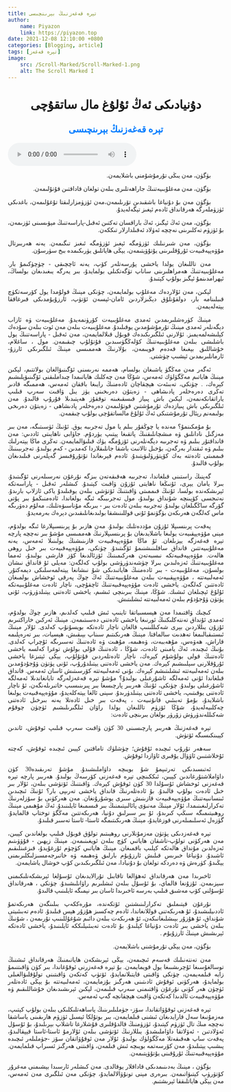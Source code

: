 ```yaml
---
title: تېرە قەغەزنىڭ بېرىنچىسى
author:
    name: Piyazon
    link: https://piyazon.top
date: 2021-12-08 12:10:00 +0800
categories: [Blogging, article]
tags: [تېرە قەغەز]
image:
    src: /Scroll-Marked/Scroll-Marked-1.png
    alt: The Scroll Marked I
---
```


<style>
    p{
        direction: rtl;
        font-family: ekran;
        text-align: justify;
        text-indent: 30px;
    }
    h1{
        direction:rtl;
        text-align:center;
        font-family: chiwer;
    }
    h2{
        direction:rtl;
        text-align:center;
        font-family: chiwer;
        color:#007bff;
    }
</style>

# دۇنيادىكى ئەڭ ئۇلۇغ مال ساتقۇچى

## تېرە قەغەزنىڭ بېرىنچىسى

<audio id="player" controls>
  <source src="https://res.wx.qq.com/voice/getvoice?mediaid=MzIzMDE5NzQ2M18yMjQ3NDg2OTU5" type="audio/mp3" />      
</audio>


بۈگۈن، مەن يىڭى تۇرمۇشۇمنى باشلايمەن.


بۈگۈن، مەن مەغلۇبىيەتنىڭ جاراھەتلىرى بىلەن تولغان قاداقتىن قۇتۇلىمەن.

بۈگۈن مەن بۇ دۇنياغا باشقىدىن تۆرىلىمەن،مەن ئۈزۈمزارلىقتا تۇغۇلىمەن، باغدىكى ئۈزۈملەرگە ھەرقانداق ئادەم ئېغىز تېگەلەيدۇ.


بۈگۈن، مەن ئەڭ ئېگىز، ئەڭ باراقسان تەكتىن ئەقىل-پاراسەتنىڭ مېۋىسىنى ئۈزىمەن، بۇ ئۈزۈم تەكلىرىنى نەچچە ئەۋلاد ئەقىلدارلار تىككەن.


بۈگۈن، مەن شىرنىلىك ئۈزۈمگە ئېغىز ئۈزۈمگە ئىغىز تىگىمەن. يەنە ھەربىرتال مۇۋەپپەقىيەت ئۇرۇقلىرىنى يۇتۇۋېتىمەن، يېڭى ھاياتلىق يۈرىكىمدە بىخ سۈرسۇن.


مەن تاللىغان يولدا ياخشى پۇرسەتلەر كۆپ، يەنە ئاچچىقى - چۈچۈكىمۇ بار. مەغلۇبىيەتنىڭ ھەمراھلىرىنى ساناپ تۈگەتكىلى بولمايدۇ، بىر يەرگە يىغىدىغان بولساڭ، ئېھرامدىنمۇ ئېگىز بولۇپ كېتىدۇ.


لېكىن، مەن ئۇلاردەك مەغلۇپ بولمايمەن، چۈنكى مېنىڭ قولۇمدا يول كۆرسەتكۈچ قىبلىنامە بار، دولقۇنلۇق دېڭىزلاردىن ئامان-ئېسەن ئۆتۈپ، ئارزۇيۇمدىكى قىرغاققا يېتەلەيمەن.


مېنىڭ كۈرەشلىرىمدىن ئەمدى مەغلۇبىيەت كۆرۈنمەيدۇ. مەغلۇبىيەت ۋە ئازاب دېگەنلەر ئەمدى مېنىڭ تۇرمۇشۇمدىن يوقىلىدۇ. مەغلۇبىيەت بىلەن مەن ئوت بىلەن سۇدەك كېلىشەلمەيمىز. ئۇلارنى ئىلگىرىكىدەك قوبۇل قىلالمايمەن، مەن ئەقىل - پاراسەتنىڭ يول باشلىشى بىلەن مەغلۇبىيەتنىڭ كۆلەڭگۈسىدىن قۇتۇلۇپ چىقىمەن. مول ، ساغلام، خۇشاللىق بېغىغا قەدەم قويىمەن، بۇلارنىڭ ھەممىسى مېنىڭ ئىلگىرىكى ئارزۇ- ئارمانلىرىمدىن ئېشىپ چۈشتى.



ئەگەر مەن مەڭگۈ ياشىغان بولسام، ھەممە نەرىسنى ئۆگىنىۋالغان بولاتتىم، لېكىن مېنىڭ ھاياتىم مەڭگۈلۈك ئەمەس، شۇڭا مەن چەكلىك ھاياتىمدا چىداملىقنى ئۆگىنىۋېلىشىم كېرەك، . چۈنكى، تەبىئەت ھېچقاچان ئادەمنىڭ رايىغا باققان ئەمەس، ھەممىگە قادىر تەڭرى دەرەخلەر پادىشاھى - زەيتۇن دەرىخىنى يۈز يىل ۋاقىت سەرپ قىلىپ ياراتقانكەنمەن، لېكىن باش پىياز قىسقىغىنە توققۇز ھەپتىدىلا قۇرۇپ قالىدۇ. مەن ئىلگىرىكى باش پىيازدەك تۇرمۇشتىن قوتۇلىمەن دەرەخلەر پادىشاھى - زەيتۇن دەرىخى بولىمەنم رېئال تۇرمۇشتىكى ئەڭ ئۇلۇغ مالساتقۇچى بولۇپ چىقمەن.


بۇ مۇمكىنمۇ؟ مەندە يا چوڭقۇر بىلم يا مول تەجرىبە يوق. ئۇنىڭ ئۈسىتىگە، مەن بىر مەزگىل نادانلىق ۋە مىشچانلىقنىڭ پاتقىغا پېتىپ يۈردۇم. جاۋابى ناھايىتى ئاددىي: مەن قانداقتۇر بىلىم ۋە تەجرىبە دېگەنلەرنى ئۆزۇمگە يۈك قىلىۋالمايمەن. تەڭرى ماڭا يېتەرلىك بىلىم ۋە ئىقتدار بەرگەن، بۇخىل تالانىت باشقا جانلىقلاردا كەمدىن - كەم بولىدۇ. تەجرىبىنىڭ قىممىتى ئادەتتە بەك كۆپتۈرۈلىۋېتىدۇ. ئادەم قېرىغاندا تۇتۇرۇقىسز گەپلەرنى قىلىدىغان بولۇپ قالىدۇ.



گەپنىڭ راستىنى قىلغاندا، تەجرىبە ھەقىقەتەن بىزگە نۇرغۇن نەرسىلەرنى ئۆگىتىدۇ. بىرلا يامان يېرى، ئۇنىڭغا ناھايتى ئۇزۇن ۋاقىت كېتىدۇ. كىشلەر ئەقىل - پاراسەتكە ئېرىشكەندە بولسا، ئۇنىڭ قىممىتى ۋاقىتنىڭ ئۆتۈشى بىلەن يوقىلىدۇ ياكى ئازلاپ بارىدۇ. نەتىجسى كۆپىنچە شۇنداق بولىدۇ، مول تەجرىبىگە ئىگە بولغاندا، ئادەمنىڭمۇ بىر پۇتى گۆرگە ساڭگىلغان بولىدۇ. تەجرىبە بىلەن ئادەت بىر - بىرىگە مۇناسىۋەتلىك، مەلۇم دەۋرىگە ماس كەلگەن ھەرىكەن بۈگۈنمۇ ئۇنى قوللىنىشقا بولىدىغانلىقىدىن دېرەك بەرمەيدۇ.


پەقەت پرىنسىپلا ئۇزۇن مۇددەتلىك بولىدۇ. مەن ھازىر بۇ پرىنسىپلارغا ئىگە بولدۇم، مېنى مۇۋەپپقىيەت يولىغا باشلايدىغان بۇ پرىنسىپلارنىڭ ھەممىسى مۇشۇ بىر نەچچە پارچە تېرە قەغەزگە يېزىلغان. ئۇ ماڭا مۇۋەپپەقىيەت قازىنىشنڭ يولىنىلا ئەمەس، يەنە مەغلۇبىيەتتىن قانداق ساقلىنىشنىمۇ ئۆگىتىدۇ. چۈنكى، مۇۋەپپەقىيەت بىر خىل روھى ھالەت. مۇۋەپپەقىيەتكە نىسبەتەن ھەركىمىنىڭ ئۆزئالدىغا كۆز قارشى بولىدۇ، ئەمما مەغلۇبىيەتنىڭ ئەزەلىدىن بىرلا چۈشەندۈرۈشى بولۇپ كەلگەن: مەيلى ئۇ قانداق نىشان بولسۇن، مەغلۇبىيەت - بىر ئادەمنىڭ ھاياتىدىكى شۇ نىشانغا يېتەلمەسلىكى دېمەكتۇر.
ئەمەلىيەتتە ، مۇۋەپپقىيەت بىلەن مەغلۇبىيەتنىڭ ئەڭ چوڭ پەرقى ئوخشاش بولمىغان ئادەتتىن كەلگەن. ياخشى ئادەت مۇۋەپپەقىيەتنىڭ ئاچقۇچى، ناچار ئادەت مەغلۇبىيەتكە ئۇلۇغ ئېچىلغان ئىشىك. شۇڭا، مېنىڭ بىرىنچى ئىشىم، ياخشى ئادەتنى يېتىلدۈرۈپ، ئۇنى پۈتۈن ۋۇجۇدۇم بىلەن ئەمەلىيەتتە ئىشلىتىش.


كىچىك ۋاقتىمدا مەن ھېسسىياتقا تاينىپ ئىش قىلىپ كەلدىم، ھازىر چوڭ بولدۇم، ئەمدى ئۇنداق تەنتەكلىكنىڭ ئورنىغا ياخشى ئادەتنى دەسىتىمەن. مېنىڭ ئەركىن خاراكتىرىم ئۇزۇن يىللاردىن بېرى شەكىللىنىپ قالغان ناچار ئادەتكە بويسۇنۇپ كەلدى. ئۇلار مېنىڭ ئىستىقبالىمغا تەھدىت سالماقتا. مېنىڭ ھەرىكىتىم سىناپ بېىقىش، ھېسيات، بىر تەرەپلىمە قاراش، ھەۋەس، مۇھەببەت، ۋەھىمە، مۇھىت ۋە ئادەتنىڭ تەسىرىگە ئۇچراپ كەلدى. بۇنىڭ ئىچىدە، ئەڭ يامىنى ئادەت، شۇڭا ، ئادەتنىڭ قۇلى بولۇش توغرا كەلسە ياخشى ئادەتنىڭ قولى بولۇشۇم كېرەك، ناچار ئادەتلەردىن قۇتۇلۇپ، يېڭى ئېتىزغا ياخشى ئۇرۇقلارنى سېلىىشىم كېرەك. مەن ياخشى ئادەتنى يېتىلدۇرۇپ، ئۇنى پۈتۈن ۋۇجۇدۇمدىن بىلەن ئەمەلىيەتتە ئىشلىتىشم كېرەك.
بۇنى ئەمەلىيەتتە كۆرسىتىش ئاسان ئەمەس. قانداق قىلغاندا ئۇنى ئەمەلگە ئاشۇرغىلى بولىدۇ؟ مۇشۇ تېرە قەغەزلەرگە تايانغاندىلا ئەمەلگە ئاشۇرغىلى بولىدۇ. چۈنكى، ئۇنىڭ ھەربىر پارچىسغا بىر پىرىنىسىپ خاتىرىلەنگەن، ئۇ ناچار ئادەتنى يوقىتىپ، ياخشى ئادەتنى يېتىلدۈرىدۇ. سېنى ئالغا يېتەكلەيدۇ، مۇۋەپپەقىيەت يولىغا باشلايدۇ، بۇمۇ تەبىئىي قانۇنىيەت ، پەقەت بىر خىل ئادەتلا يەنە بىرخىل ئادەتنى چەكلىيەلەيدۇ، شۇڭا ئۆزۈم تاللىغان يولدا راۋان ئىلگىرىلىشىم ئۈچۈن چوقۇم شەكىللەندۈرۈش زۆرۈر بولغان بىرىنچى ئادەت:


تېرە قەغەزنىڭ ھەربىر پارچىسىنى 30 كۈن ۋاقىت سەرپ قىلىپ ئوقۇش، ئاندىن كېيىنكىسىگە ئۆتۈش.


سەھەر تۇرۇپ ئىچىدە ئۇقۇش؛ چۈشلۈك تاماقتىن كېيىن ئىچىدە ئوقۇش، كەچتە ئۇخلاشتىىن ئاۋۋال يۇقىرى ئاۋازدا ئوقۇش.


ئەتىسىدىكى تەرتىپمۇ شۇ بويىچە داۋاملىشىدۇ. مۇشۇ تەرىقىدە30 كۈن داۋاملاشتۇرغاندىن كېيىن، ئىككىنچى تېرە قەغەزنى كۆرسەڭ بولىدۇ. ھەربىر پارچە تېرە قەغەزنى ئوخشاش ئۇسۇلدا 30 كۈن ئوقۇش كېرەك. ۋاقىتنىڭ ئۆتۈشى بىلەن، ئۇلار بىر خىل ئادەت بولۇپ قالىدۇ.
بۇ ئادەتلەرنىڭ قانداق ياخشى تەرىپى بار؟ ئۇنىڭ ئىچىدىن ئىنسانىيەتنىڭ مۇۋەپپەقىيەت قازىنىش سىرى يوشۇرۇنغان. مەن ھەركۈنى بۇ سۆزلەرنىڭ تەكرارلىغىنىمدا، ئۇلار مېنىڭ مەنىۋى پائالىيتىمنىڭ بىر قىسمىغا ئايلىنىدۇ. ئەڭ مۇھىمى مېنىڭ روھىيتىمىگە سىڭپ كىرىدۇ، ئۇ بىر سىرلىق دۇنيا، ھەرىكەتتىن مەڭگۈ توختاپ قالمايدۇ. گۈزەل ئەسلىمىلەرنى قوزغايدۇ، مېنىڭ ھەرىكىتىمگە ئاستا- ئاستا تەسىر قىلىدۇ.

تېرە قەغەزدىكى پۈتۈن مەزمۇنلارنى روھيىتىم تولۇق قوبۇل قىلىپ بولغاندىن كېيىن، مەن ھەركۈنى تولۇپ-تاشقان ھاياتىي كۈچ بىلەن ئويغىنىمەن. مېنىڭ زېھىن - قۇۋۋىتىم ئەزەلدىن مۇنداق ھالەتكە كېلىپ باقمىغان. مېنىڭ ھاياتىي كۈچۈم ئۇرغۇيدۇ، قىزغىنلىقىم ئاشىدۇ. دۇنياغا خىرىس قىلىش ئارزۇيۇم بارلىق ۋەھىمە ۋە خاتىرجەمسىزلىكلىرىمنى يېڭىدۇ. كۈرەش ۋە دەردكە تولغان بۇ دۇنيادا، مەن ئىلگىرىكىدىن كۆپ خوشال ياشايمەن.


ئاخىرىدا مەن ھەرقانداق ئەھۋالغا تاقابىل تۇرالايدىغان ئۇسۇلغا ئېرىشكەنلىكىمنى سېزىمەن. ئۇزۇنغا قالماي، بۇ ئۇسۇل بىلەن ئىشلىرىم راۋانلىشىدۇ. چۈنكى ، ھەرقانداق ئۇسۇلنى كۆپ مەشىق قىلىپ بەرسە ئاخىرىدا ئاسان بىر نېمىگە ئايلىنىپ قالىدۇ.


نۇرغۇن قېتىملىق تەكرارلىنىشتىن ئۆتكەندە، مۇرەككەپ بىلىنگەن ھەرىكەتمۇ ئاددىيلىشىدۇ، ئۇ ھەرىكەتنى قوللانغاندا، ئادەم چەكسىز ھۇزۇر ھېس قىلىدۇ. ئادەم تەبىئىيتى شۇنداق، ئۇ ھۇزۇر بېىشلىغانىكەن، ئۇ ھەرىكەت بىلەن دائىم شۇغۇللىنىپ تۇرىمەن ، شۇنىڭ بىلەن ياخشى بىر ئادەت دۇنياغا كېلىدۇ. بۇ ئادەت تەبىئىيلىككە ئايلىنىدۇ، ياخشى ئادەتكە ئېرىشىش مېنىڭ ئارزۇيۇم .


بۈگۈن، مەن يېڭى تۇرمۇشنى باشلايمەن.

مەن تەنتەنىلىك قەسەم ئىچىمەن، يېڭى ئېرىشكەن ھاياتىمنىڭ ھەرقانداق ئىشنىڭ توسالغۇسىغا ئۇچرىشىىغا يول قويمايمەن. بۇ تېرە قەغەزرنى ئوقۇغاندا، بىر كۈن ۋاقىتنىمۇ زايە قىلمەيمەن، چۈنكى ۋاقىتى قايتىلانمايدۇ، ئۆتۈپ كەتكەن ۋاقىتىنى تولۇقلىۋالغىلى بولمايدۇ، ھەركۈنى ئوقۇش ئادىتىنى ھەرگىز بۇزمايمەن، ئەمەلىيەتتە بۇ يېڭى ئادەتلەر ئۈچۈن ھەر كۈنى نۇرغۇن ۋاقتىمنى سەرپ قىلىمەن، لېكىن ئېرىشىدىغان خۇشاللىقىم ۋە مۇۋەپپەقىيەت ئالدىدا كەتكەن ۋاقىت ھېچقانچە گەپ ئەمەس.


تېرە قەغەزنى ئوقۇۋاتقاندا، سۆز- جۈملىلىرىنىڭ پاساھەتلىكلىكى بىلەن بولۇپ كېتىپ، مەزمۇنىغا سەل قارايدىغان ئىشنى قىلمايمەن، بىر بوتۇلكا ئېسىل ئۈزۈم ھارىقىنى ياساشقا نەچچە مىڭ تال ئۈزۈم كېتىدۇ، ئۈزۈمنىڭ قالدۇقلىرى قۇشلارغا تاشلاپ بېرىلىدۇ، بۇ ئۇسۇل ئەۋلادتىن - ئەۋلاتقا داۋاملىشدۇ. يىللارنىڭ ئۆتۈشى بىلەن ئۇلارمۇ ئاستا-ئاستا قېپقالىدۇ، پەقەت ساپ ھەقىقەتلا مەڭگۈلۈك بولىدۇ. ئۇلار مەن ئوقۇۋاتقان سۆز -جۈملىلەر ئىچىدە پىشىپ يېتىلىدۇ، مەن كۆرسەتمە بويىچە ئىش قىلمەن، ۋاقىتنى ھەرگىز ئسىراپ قىلمايمەن. مۇۋەپپەقىيەتنىڭ ئۇرۇقىنى يۇتۇۋېتىمەن.


بۈگۈن ، مېنىڭ بەدىنىمدىكى قاداقلار يوقالدى. مەن كىشلەر ئارسىدا بېشىمنى مەغرۇر كۆتۈرۈپ كېتىۋاتىمەن. بىرەرى مېنى تونۇۋالالمايدۇ، چۈنكى مەن ئىلگىرى مەن ئەمەس، مەن يېڭى ھاياتلىققا ئېرىشتىم.

